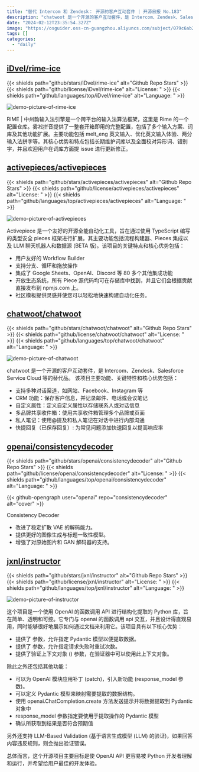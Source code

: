 ```yaml
---
title: "替代 Intercom 和 Zendesk： 开源的客户互动套件 | 开源日报 No.183"
description: "chatwoot 是一个开源的客户互动套件，是 Intercom、Zendesk、Salesforce Service Cloud 等的替代品。"
date: "2024-02-12T23:35:54.327Z"
image: "https://osguider.oss-cn-guangzhou.aliyuncs.com/subject/079c6ab212c60028f566a20def0c420c.png"
tags: []
categories:
  - "daily"
---
```


## [iDvel/rime-ice](https://github.com/iDvel/rime-ice)

{{< shields path="github/stars/iDvel/rime-ice" alt="Github Repo Stars" >}} {{< shields path="github/license/iDvel/rime-ice" alt="License: " >}} {{< shields path="github/languages/top/iDvel/rime-ice" alt="Language: " >}}

![demo-picture-of-rime-ice](https://osguider.oss-cn-guangzhou.aliyuncs.com/subject/99b6a3dd5bdbbf5c7dab74c444c335ad.webp)

RIME | 中州韵输入法引擎是一个跨平台的输入法算法框架，这里是 Rime 的一个配置仓库。雾凇拼音提供了一整套开箱即用的完整配置，包括了多个输入方案、词库及其他功能扩展。主要功能包括 melt_eng 英文输入、优化英文输入体验、两分输入法拼字等。其核心优势和特点包括长期维护词库以及全面校对异形词、错别字，并且欢迎用户在词库方面提 issue 进行更新修正。
  
## [activepieces/activepieces](https://github.com/activepieces/activepieces)

{{< shields path="github/stars/activepieces/activepieces" alt="Github Repo Stars" >}} {{< shields path="github/license/activepieces/activepieces" alt="License: " >}} {{< shields path="github/languages/top/activepieces/activepieces" alt="Language: " >}}

![demo-picture-of-activepieces](https://osguider.oss-cn-guangzhou.aliyuncs.com/subject/a44679a96c9542d2d141772c527d58ed.gif)

Activepiece 是一个友好的开源全能自动化工具，旨在通过使用 TypeScript 编写的类型安全 pieces 框架进行扩展。其主要功能包括流程构建器、Pieces 集成以及 LLM 聊天机器人和数据源 (BETA 版)。该项目的关键特点和核心优势包括：

- 用户友好的 Workflow Builder
- 支持分支、循环和拖放操作
- 集成了 Google Sheets、OpenAI、Discord 等 80 多个其他集成功能
- 开放生态系统，所有 Piece 源代码均可在存储库中找到，并且它们会根据贡献直接发布到 npmjs.com 上。
- 社区模板提供灵感并使您可以轻松地快速构建自动化任务。
  
## [chatwoot/chatwoot](https://github.com/chatwoot/chatwoot)

{{< shields path="github/stars/chatwoot/chatwoot" alt="Github Repo Stars" >}} {{< shields path="github/license/chatwoot/chatwoot" alt="License: " >}} {{< shields path="github/languages/top/chatwoot/chatwoot" alt="Language: " >}}

![demo-picture-of-chatwoot](https://picgo-daily.oss-cn-guangzhou.aliyuncs.com/picgo-daily/2023/aedef1ec2f4f614758a987fbd3cc865c.png)

chatwoot 是一个开源的客户互动套件，是 Intercom、Zendesk、Salesforce Service Cloud 等的替代品。
该项目主要功能、关键特性和核心优势包括：

- 支持多种对话渠道，如网站、Facebook、Instagram 等
- CRM 功能：保存客户信息，并记录邮件、电话或会议笔记
- 自定义属性：定义自定义属性以存储联系人或对话信息
- 多品牌共享收件箱：使用共享收件箱管理多个品牌或页面
- 私人笔记：使用@提及和私人笔记在对话中进行内部沟通
- 快捷回复（已保存回复）: 为常见问题添加快速回复以提高响应率
  
## [openai/consistencydecoder](https://github.com/openai/consistencydecoder)

{{< shields path="github/stars/openai/consistencydecoder" alt="Github Repo Stars" >}} {{< shields path="github/license/openai/consistencydecoder" alt="License: " >}} {{< shields path="github/languages/top/openai/consistencydecoder" alt="Language: " >}}

{{< github-opengraph user="openai" repo="consistencydecoder" alt="cover" >}}

Consistency Decoder

- 改进了稳定扩散 VAE 的解码能力。
- 提供更好的图像生成与标题一致性模型。
- 增强了对原始图片和 GAN 解码器的支持。
  
## [jxnl/instructor](https://github.com/jxnl/instructor)

{{< shields path="github/stars/jxnl/instructor" alt="Github Repo Stars" >}} {{< shields path="github/license/jxnl/instructor" alt="License: " >}} {{< shields path="github/languages/top/jxnl/instructor" alt="Language: " >}}

![demo-picture-of-instructor](https://osguider.oss-cn-guangzhou.aliyuncs.com/subject/825ab43d9746920d3437835a0a2f8c4c.png)

这个项目是一个使用 OpenAI 的函数调用 API 进行结构化提取的 Python 库，旨在简单、透明和可控。它专门与 openai 的函数调用 api 交互，并且设计得直观易用，同时能够很好地展示如何通过文档来利用它。该项目具有以下核心优势：

- 提供了  参数，允许指定 Pydantic 模型以便提取数据。
- 提供了  参数，允许指定请求失败时重试次数。
- 提供了验证上下文对象 () 参数，在验证器中可以使用此上下文对象。

除此之外还包括其他功能：

- 可以为 OpenAI 模块应用补丁 (patch)，引入新功能 (response_model 参数)。
- 可以定义 Pydantic 模型来映射需要提取的数据结构。
- 使用 openai.ChatCompletion.create 方法发送提示并将数据提取到 Pydantic 对象中
- response_model 参数指定要使用于提取操作的 Pydantic 模型
- 确认所获取到结果是否符合预期值

另外还支持 LLM-Based Validation (基于语言生成模型 (LLM) 的验证)，如果回答内容违反规则，则会抛出验证错误。

总体而言，这个开源项目主要目标是使 OpenAI API 更容易被 Python 开发者理解和运行，并希望给用户最佳的开发体验。
  
